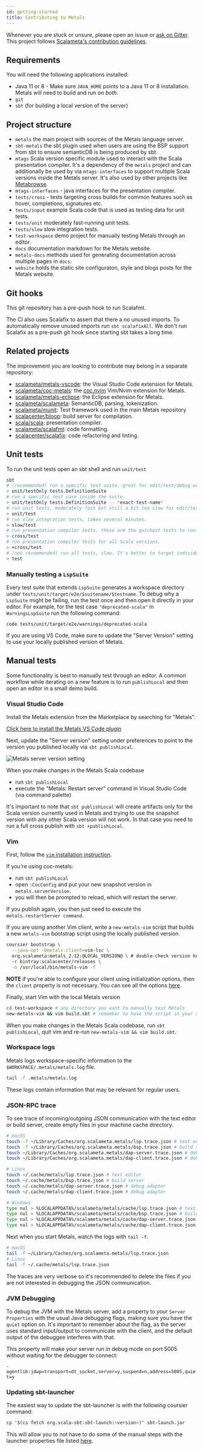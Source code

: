 ```yaml
---
id: getting-started
title: Contributing to Metals
---
```


Whenever you are stuck or unsure, please open an issue or
[ask on Gitter](https://gitter.im/scalameta/metals). This project follows
[Scalameta's contribution guidelines](https://github.com/scalameta/scalameta/blob/master/CONTRIBUTING.md).

## Requirements

You will need the following applications installed:

- Java 11 or 8 - Make sure `JAVA_HOME` points to a Java 11 or 8 installation.
  Metals will need to build and run on _both_.
- `git`
- `sbt` (for building a local version of the server)

## Project structure

- `metals` the main project with sources of the Metals language server.
- `sbt-metals` the sbt plugin used when users are using the BSP support from
    sbt to ensure semanticDB is being produced by sbt.
- `mtags` Scala version specific module used to interact with the Scala
  presentation compiler. It's a dependency of the `metals` project and can
  additionally be used by via `mtags-interfaces` to support multiple Scala
  versions inside the Metals server. It's also used by other projects like
  [Metabrowse](https://github.com/scalameta/metabrowse).
- `mtags-interfaces` - java interfaces for the presentation compiler.
- `tests/cross` - tests targeting cross builds for common features such as
  hover, completions, signatures etc.
- `tests/input` example Scala code that is used as testing data for unit tests.
- `tests/unit` moderately fast-running unit tests.
- `tests/slow` slow integration tests.
- `test-workspace` demo project for manually testing Metals through an editor.
- `docs` documentation markdown for the Metals website.
- `metals-docs` methods used for generating documentation across multiple pages
  in `docs`.
- `website` holds the static site configuraton, style and blogs posts for the
  Metals website.

## Git hooks

This git repository has a pre-push hook to run Scalafmt.

The CI also uses Scalafix to assert that there a no unused imports. To
automatically remove unused imports run `sbt scalafixAll`. We don't run Scalafix
as a pre-push git hook since starting sbt takes a long time.

## Related projects

The improvement you are looking to contribute may belong in a separate
repository:

- [scalameta/metals-vscode](https://github.com/scalameta/metals-vscode/): the
  Visual Studio Code extension for Metals.
- [scalameta/coc-metals](https://github.com/scalameta/coc-metals/): the
  [coc.nvim](https://github.com/neoclide/coc.nvim) Vim/Nvim extension for
  Metals.
- [scalameta/metals-eclipse](https://github.com/scalameta/metals-eclipse/): the
  Eclipse extension for Metals.
- [scalameta/scalameta](https://github.com/scalameta/scalameta/): SemanticDB,
  parsing, tokenization.
- [scalameta/munit](https://github.com/scalameta/munit/): Test framework used in
  the main Metals repository
- [scalacenter/bloop](https://github.com/scalacenter/bloop/): build server for
  compilation.
- [scala/scala](https://github.com/scala/scala/): presentation compiler.
- [scalameta/scalafmt](https://github.com/scalameta/scalafmt/): code formatting.
- [scalacenter/scalafix](https://github.com/scalacenter/scalafix/): code
  refactoring and linting.

## Unit tests

To run the unit tests open an sbt shell and run `unit/test`

```sh
sbt
# (recommended) run a specific test suite, great for edit/test/debug workflows.
> unit/testOnly tests.DefinitionSuite
# run a specific test case inside the suite.
> unit/testOnly tests.DefinitionSuite -- *exact-test-name*
# run unit tests, moderately fast but still a bit too slow for edit/test/debug workflows.
> unit/test
# run slow integration tests, takes several minutes.
> slow/test
# run presentation compiler tests, these are the quickest tests to run.
> cross/test
# run presentation compiler tests for all Scala versions.
> +cross/test
# (not recommended) run all tests, slow. It's better to target individual projects.
> test
```

### Manually testing a `LspSuite`

Every test suite that extends `LspSuite` generates a workspace directory under
`tests/unit/target/e2e/$suitename/$testname`. To debug why a `LspSuite` might be
failing, run the test once and then open it directly in your editor. For
example, for the test case `"deprecated-scala"` in `WarningsLspSuite` run the
following command:

```
code tests/unit/target/e2e/warnings/deprecated-scala
```

If you are using VS Code, make sure to update the "Server Version" setting to
use your locally published version of Metals.

## Manual tests

Some functionality is best to manually test through an editor. A common workflow
while iterating on a new feature is to run `publishLocal` and then open an
editor in a small demo build.

### Visual Studio Code

Install the Metals extension from the Marketplace by searching for "Metals".

[Click here to install the Metals VS Code plugin](vscode:extension/scalameta.metals)

Next, update the "Server version" setting under preferences to point to the
version you published locally via `sbt publishLocal`.

![Metals server version setting](https://i.imgur.com/ogVWI1t.png)

When you make changes in the Metals Scala codebase

- run `sbt publishLocal`
- execute the "Metals: Restart server" command in Visual Studio Code (via
  command palette)

It's important to note that `sbt publishLocal` will create artifacts only for
the Scala version currently used in Metals and trying to use the snapshot
version with any other Scala version will not work. In that case you need to run
a full cross publish with `sbt +publishLocal`.

### Vim

First, follow the [`vim` installation instruction](../editors/vim.md).

If you're using coc-metals:
  - run `sbt publishLocal`
  - open `:CocConfig` and put your new snapshot version in
      `metals.serverVersion`.
  - you will then be prompted to reload, which will restart the server.

If you publish again, you then just need to execute the `metals.restartServer
command`.

If you are using another Vim client, write a `new-metals-vim` script that builds
a new `metals-vim` bootstrap script using the locally published version.

```sh
coursier bootstrap \
  --java-opt -Dmetals.client=vim-lsc \
  org.scalameta:metals_2.12:@LOCAL_VERSION@ \ # double-check version here
  -r bintray:scalacenter/releases \
  -o /usr/local/bin/metals-vim -f
```

**NOTE** if you're able to configure your client using initialization options,
then the `client` property is not necessary. You can see all the options
[here](https://scalameta.org/metals/docs/editors/new-editor.html#initializationoptions-and-experimental).

Finally, start Vim with the local Metals version

```sh
cd test-workspace # any directory you want to manually test Metals
new-metals-vim && vim build.sbt # remember to have the script in your $PATH
```

When you make changes in the Metals Scala codebase, run `sbt publishLocal`, quit
vim and re-run `new-metals-vim && vim build.sbt`.

### Workspace logs

Metals logs workspace-specific information to the
`$WORKSPACE/.metals/metals.log` file.

```sh
tail -f .metals/metals.log
```

These logs contain information that may be relevant for regular users.

### JSON-RPC trace

To see trace of incoming/outgoing JSON communication with the text editor or
build server, create empty files in your machine cache directory.

```sh
# macOS
touch -f ~/Library/Caches/org.scalameta.metals/lsp.trace.json # text editor
touch -f ~/Library/Caches/org.scalameta.metals/bsp.trace.json # build server
touch ~/Library/Caches/org.scalameta.metals/dap-server.trace.json # debug adapter
touch ~/Library/Caches/org.scalameta.metals/dap-client.trace.json # debug adapter

# Linux
touch ~/.cache/metals/lsp.trace.json # text editor
touch ~/.cache/metals/bsp.trace.json # build server
touch ~/.cache/metals/dap-server.trace.json # debug adapter
touch ~/.cache/metals/dap-client.trace.json # debug adapter

# Windows
type nul > %LOCALAPPDATA%/scalameta/metals/cache/lsp.trace.json # text editor
type nul > %LOCALAPPDATA%/scalameta/metals/cache/bsp.trace.json # build server
type nul > %LOCALAPPDATA%/scalameta/metals/cache/dap-server.trace.json # debug adapter
type nul > %LOCALAPPDATA%/scalameta/metals/cache/dap-client.trace.json # debug adapter
```

Next when you start Metals, watch the logs with `tail -f`.

```sh
# macOS
tail -f ~/Library/Caches/org.scalameta.metals/lsp.trace.json
# Linux
tail -f ~/.cache/metals/lsp.trace.json
```

The traces are very verbose so it's recommended to delete the files if you are
not interested in debugging the JSON communication.

### JVM Debugging

To debug the JVM with the Metals server, add a property to your
`Server Properties` with the usual Java debugging flags, making sure you have
the `quiet` option on. It's important to remember about the flag, as the server
uses standard input/output to communicate with the client, and the default
output of the debuggee interferes with that.

This property will make your server run in debug mode on port 5005 without
waiting for the debugger to connect:

`-agentlib:jdwp=transport=dt_socket,server=y,suspend=n,address=5005,quiet=y`

### Updating sbt-launcher

The easiest way to update the sbt-launcher is with the following coursier
command:

```sh
cp "$(cs fetch org.scala-sbt:sbt-launch:<version>)" sbt-launch.jar
```

This will allow you to not have to do some of the manual steps with the launcher
properties file listed [here](https://github.com/sbt/launcher).
